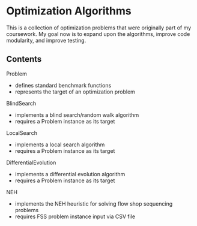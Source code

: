 # Optimization Algorithms

This is a collection of optimization problems that were originally part of my coursework.
My goal now is to expand upon the algorithms, improve code modularity, and improve testing.


## Contents

Problem
- defines standard benchmark functions
- represents the target of an optimization problem

BlindSearch
- implements a blind search/random walk algorithm
- requires a Problem instance as its target

LocalSearch
- implements a local search algorithm
- requires a Problem instance as its target

DifferentialEvolution
- implements a differential evolution algorithm
- requires a Problem instance as its target

NEH
- implements the NEH heuristic for solving flow shop sequencing problems
- requires FSS problem instance input via CSV file